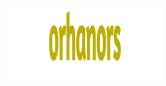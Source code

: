 <p align="center">
    <img src="https://github.com/orhanors/orhanors/blob/main/me2.png" width="600px" height="250px" alt="orhan örs" />
</p>
